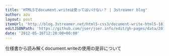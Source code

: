 ```yaml
---
title: 'HTML5でdocument.writeは使ってはいけない？ | 3streamer blog'
author: azu
layout: post
itemUrl: 'http://blog.3streamer.net/html5-css3/document-write-html5-181/'
editJSONPath: 'https://github.com/jser/jser.info/edit/gh-pages/data/2012/05/index.json'
date: '2012-05-16T12:20:00+00:00'
---
```

仕様書から読み解くdocument.writeの使用の是非について

